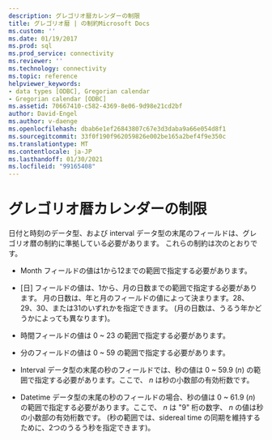 ```yaml
---
description: グレゴリオ暦カレンダーの制限
title: グレゴリオ暦 | の制約Microsoft Docs
ms.custom: ''
ms.date: 01/19/2017
ms.prod: sql
ms.prod_service: connectivity
ms.reviewer: ''
ms.technology: connectivity
ms.topic: reference
helpviewer_keywords:
- data types [ODBC], Gregorian calendar
- Gregorian calendar [ODBC]
ms.assetid: 70667410-c582-4369-8e06-9d98e21cd2bf
author: David-Engel
ms.author: v-daenge
ms.openlocfilehash: dbab6e1ef26843807c67e3d3daba9a66e054d8f1
ms.sourcegitcommit: 33f0f190f962059826e002be165a2bef4f9e350c
ms.translationtype: MT
ms.contentlocale: ja-JP
ms.lasthandoff: 01/30/2021
ms.locfileid: "99165408"
---
```

# <a name="constraints-of-the-gregorian-calendar"></a>グレゴリオ暦カレンダーの制限
日付と時刻のデータ型、および interval データ型の末尾のフィールドは、グレゴリオ暦の制約に準拠している必要があります。 これらの制約は次のとおりです。  
  
-   Month フィールドの値は1から12までの範囲で指定する必要があります。  
  
-   [日] フィールドの値は、1から、月の日数までの範囲で指定する必要があります。 月の日数は、年と月のフィールドの値によって決まります。28、29、30、または31のいずれかを指定できます。 (月の日数は、うるう年かどうかによっても異なります)。  
  
-   時間フィールドの値は 0 ~ 23 の範囲で指定する必要があります。  
  
-   分のフィールドの値は 0 ~ 59 の範囲で指定する必要があります。  
  
-   Interval データ型の末尾の秒のフィールドでは、秒の値は 0 ~ 59.9 (*n*) の範囲で指定する必要があります。ここで、 *n* は秒の小数部の有効桁数です。  
  
-   Datetime データ型の末尾の秒のフィールドの場合、秒の値は 0 ~ 61.9 (*n*) の範囲で指定する必要があります。ここで、 *n* は "9" 桁の数字、 *n* の値は秒の小数部の有効桁数です。 (秒の範囲では、sidereal time の同期を維持するために、2つのうるう秒を指定できます)。

